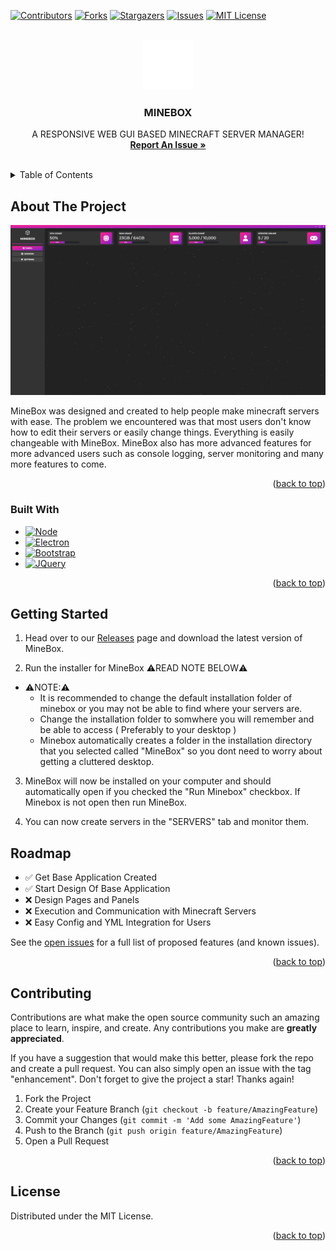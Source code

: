 <a name="readme-top"></a>

[![Contributors][contributors-shield]][contributors-url]
[![Forks][forks-shield]][forks-url]
[![Stargazers][stars-shield]][stars-url]
[![Issues][issues-shield]][issues-url]
[![MIT License][license-shield]][license-url]



<!-- PROJECT LOGO -->
<br />
<div align="center">
  <a href="https://github.com/ImViloh/MineBox">
    <img src="CLIENT/IMG/logoClear.png" alt="Logo" width="80" height="80">
  </a>

  <h3 align="center">MINEBOX</h3>

  <p align="center">
    A RESPONSIVE WEB GUI BASED MINECRAFT SERVER MANAGER!
    <br />
    <a href="https://github.com/ImViloh/MineBox/issues"><strong>Report An Issue »</strong></a>
    <br />
    <br />
  </p>
</div>



<!-- TABLE OF CONTENTS -->
<details>
  <summary>Table of Contents</summary>
  <ol>
    <li>
      <a href="#about-the-project">About The Project</a>
      <ul>
        <li><a href="#built-with">Built With</a></li>
      </ul>
    </li>
    <li>
      <a href="#getting-started">Getting Started</a>
    </li>
    <li><a href="#roadmap">Roadmap</a></li>
    <li><a href="#contributing">Contributing</a></li>
    <li><a href="#license">License</a></li>
  </ol>
</details>



<!-- ABOUT THE PROJECT -->
## About The Project

[![MineBox Preview][product-screenshot]](https://raw.githubusercontent.com/ImViloh/MineBox/main/preview.png)

MineBox was designed and created to help people make minecraft servers with ease. The problem we encountered was that most users don't know how to edit their servers or easily change things. Everything is easily changeable with MineBox. MineBox also has more advanced features for more advanced users such as console logging, server monitoring and many more features to come. 

<p align="right">(<a href="#readme-top">back to top</a>)</p>



### Built With
* [![Node][Node.js]][Node-url]
* [![Electron][Electron.js]][Electron-url]
* [![Bootstrap][Bootstrap.com]][Bootstrap-url]
* [![JQuery][JQuery.com]][JQuery-url]

<p align="right">(<a href="#readme-top">back to top</a>)</p>



<!-- GETTING STARTED -->
## Getting Started

1. Head over to our <a href="https://github.com/ImViloh/MineBox/releases">Releases</a> page and download the latest version of MineBox.

2. Run the installer for MineBox ⚠️READ NOTE BELOW⚠️
   
- ⚠️NOTE:⚠️ 
  - It is recommended to change the default installation folder of minebox or you may not be able to find where your servers are.
  - Change the installation folder to somwhere you will remember and be able to access ( Preferably to your desktop )
  - Minebox automatically creates a folder in the installation directory that you selected called "MineBox" so you dont need to worry about getting a cluttered desktop.

3. MineBox will now be installed on your computer and should automatically open if you checked the "Run Minebox" checkbox. If Minebox is not open then run MineBox.

4. You can now create servers in the "SERVERS" tab and monitor them. 


<!-- ROADMAP -->
## Roadmap

- ✅ Get Base Application Created
- ✅ Start Design Of Base Application
- ❌ Design Pages and Panels
- ❌ Execution and Communication with Minecraft Servers
- ❌ Easy Config and YML Integration for Users

See the [open issues](https://github.com/ImViloh/MineBox/issues) for a full list of proposed features (and known issues).

<p align="right">(<a href="#readme-top">back to top</a>)</p>



<!-- CONTRIBUTING -->
## Contributing

Contributions are what make the open source community such an amazing place to learn, inspire, and create. Any contributions you make are **greatly appreciated**.

If you have a suggestion that would make this better, please fork the repo and create a pull request. You can also simply open an issue with the tag "enhancement".
Don't forget to give the project a star! Thanks again!

1. Fork the Project
2. Create your Feature Branch (`git checkout -b feature/AmazingFeature`)
3. Commit your Changes (`git commit -m 'Add some AmazingFeature'`)
4. Push to the Branch (`git push origin feature/AmazingFeature`)
5. Open a Pull Request

<p align="right">(<a href="#readme-top">back to top</a>)</p>



<!-- LICENSE -->
## License

Distributed under the MIT License.

<p align="right">(<a href="#readme-top">back to top</a>)</p>





<!-- MARKDOWN LINKS & IMAGES -->
<!-- https://www.markdownguide.org/basic-syntax/#reference-style-links -->
[contributors-shield]: https://img.shields.io/github/contributors/ImViloh/MineBox.svg?style=for-the-badge
[contributors-url]: https://github.com/ImViloh/MineBox/graphs/contributors
[forks-shield]: https://img.shields.io/github/forks/ImViloh/MineBox.svg?style=for-the-badge
[forks-url]: https://github.com/ImViloh/MineBox/network/members
[Node.js]: https://img.shields.io/badge/node.js-6DA55F?style=for-the-badge&logo=node.js&logoColor=white
[Node-url]: https://nodejs.org/en
[stars-shield]: https://img.shields.io/github/stars/ImViloh/MineBox.svg?style=for-the-badge
[stars-url]: https://github.com/ImViloh/MineBox/stargazers
[issues-shield]: https://img.shields.io/github/issues/ImViloh/MineBox.svg?style=for-the-badge
[issues-url]: https://github.com/ImViloh/MineBox/issues
[license-shield]: https://img.shields.io/github/license/ImViloh/MineBox?style=for-the-badge
[license-url]: https://github.com/ImViloh/MineBox/blob/main/LICENSE
[product-screenshot]: preview.png
[Electron.js]: https://img.shields.io/badge/Electron-191970?style=for-the-badge&logo=Electron&logoColor=white
[Electron-url]: https://www.electronjs.org
[Bootstrap.com]: https://img.shields.io/badge/Bootstrap-563D7C?style=for-the-badge&logo=bootstrap&logoColor=white
[Bootstrap-url]: https://getbootstrap.com
[JQuery.com]: https://img.shields.io/badge/jQuery-0769AD?style=for-the-badge&logo=jquery&logoColor=white
[JQuery-url]: https://jquery.com 
